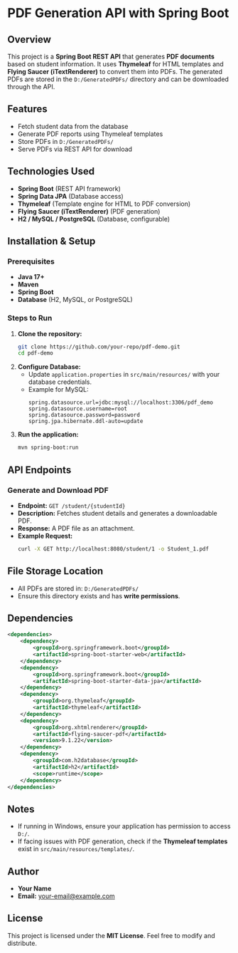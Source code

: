 # PDF Generation API with Spring Boot

## Overview
This project is a **Spring Boot REST API** that generates **PDF documents** based on student information. It uses **Thymeleaf** for HTML templates and **Flying Saucer (iTextRenderer)** to convert them into PDFs. The generated PDFs are stored in the `D:/GeneratedPDFs/` directory and can be downloaded through the API.

## Features
- Fetch student data from the database
- Generate PDF reports using Thymeleaf templates
- Store PDFs in `D:/GeneratedPDFs/`
- Serve PDFs via REST API for download

## Technologies Used
- **Spring Boot** (REST API framework)
- **Spring Data JPA** (Database access)
- **Thymeleaf** (Template engine for HTML to PDF conversion)
- **Flying Saucer (iTextRenderer)** (PDF generation)
- **H2 / MySQL / PostgreSQL** (Database, configurable)

## Installation & Setup

### Prerequisites
- **Java 17+**
- **Maven**
- **Spring Boot**
- **Database** (H2, MySQL, or PostgreSQL)

### Steps to Run
1. **Clone the repository:**
   ```bash
   git clone https://github.com/your-repo/pdf-demo.git
   cd pdf-demo
   ```
2. **Configure Database:**
   - Update `application.properties` in `src/main/resources/` with your database credentials.
   - Example for MySQL:
     ```properties
     spring.datasource.url=jdbc:mysql://localhost:3306/pdf_demo
     spring.datasource.username=root
     spring.datasource.password=password
     spring.jpa.hibernate.ddl-auto=update
     ```
3. **Run the application:**
   ```bash
   mvn spring-boot:run
   ```

## API Endpoints
### Generate and Download PDF
- **Endpoint:** `GET /student/{studentId}`
- **Description:** Fetches student details and generates a downloadable PDF.
- **Response:** A PDF file as an attachment.
- **Example Request:**
  ```bash
  curl -X GET http://localhost:8080/student/1 -o Student_1.pdf
  ```

## File Storage Location
- All PDFs are stored in: `D:/GeneratedPDFs/`
- Ensure this directory exists and has **write permissions**.

## Dependencies
```xml
<dependencies>
    <dependency>
        <groupId>org.springframework.boot</groupId>
        <artifactId>spring-boot-starter-web</artifactId>
    </dependency>
    <dependency>
        <groupId>org.springframework.boot</groupId>
        <artifactId>spring-boot-starter-data-jpa</artifactId>
    </dependency>
    <dependency>
        <groupId>org.thymeleaf</groupId>
        <artifactId>thymeleaf</artifactId>
    </dependency>
    <dependency>
        <groupId>org.xhtmlrenderer</groupId>
        <artifactId>flying-saucer-pdf</artifactId>
        <version>9.1.22</version>
    </dependency>
    <dependency>
        <groupId>com.h2database</groupId>
        <artifactId>h2</artifactId>
        <scope>runtime</scope>
    </dependency>
</dependencies>
```

## Notes
- If running in Windows, ensure your application has permission to access `D:/`.
- If facing issues with PDF generation, check if the **Thymeleaf templates** exist in `src/main/resources/templates/`.

## Author
- **Your Name**  
- **Email:** your-email@example.com

## License
This project is licensed under the **MIT License**. Feel free to modify and distribute.

